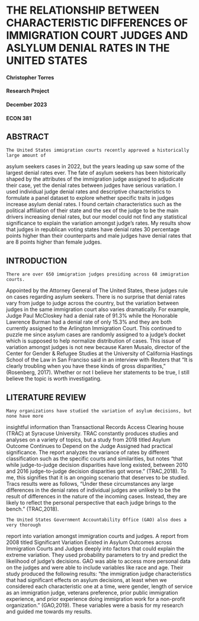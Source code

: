 # THE RELATIONSHIP BETWEEN CHARACTERISTIC DIFFERENCES OF IMMIGRATION COURT JUDGES AND ASLYLUM DENIAL RATES IN THE UNITED STATES
#### Christopher Torres 
#### Research Project 
#### December 2023
#### ECON 381

## ABSTRACT
    The United States immigration courts recently approved a historically large amount of
asylum seekers cases in 2022, but the years leading up saw some of the largest denial rates ever.
The fate of asylum seekers has been historically shaped by the attributes of the immigration
judge assigned to adjudicate their case, yet the denial rates between judges have serious
variation. I used individual judge denial rates and descriptive characteristics to formulate a panel
dataset to explore whether specific traits in judges increase asylum denial rates. I found certain
characteristics such as the political affiliation of their state and the sex of the judge to be the
main drivers increasing denial rates, but our model could not find any statistical significance to
explain the variation amongst judge’s rates. My results show that judges in republican voting
states have denial rates 30 percentage points higher than their counterparts and male judges have
denial rates that are 8 points higher than female judges.

## INTRODUCTION
    There are over 650 immigration judges presiding across 68 immigration courts.
Appointed by the Attorney General of The United States, these judges rule on cases regarding
asylum seekers. There is no surprise that denial rates vary from judge to judge across the country,
but the variation between judges in the same immigration court also varies dramatically. For
example, Judge Paul McCloskey had a denial rate of 91.3% while the Honorable Lawrence
Burman had a denial rate of only 15.3% and they are both currently assigned to the Arlington
Immigration Court. This continued to puzzle me since asylum cases are randomly assigned to a
judge’s docket which is supposed to help normalize distribution of cases. This issue of variation
amongst judges is not new because Karen Musalo, director of the Center for Gender & Refugee
Studies at the University of California Hastings School of the Law in San Franciso said in an
interview with Reuters that “It is clearly troubling when you have these kinds of gross
disparities,” (Rosenberg, 2017). Whether or not I believe her statements to be true, I still believe
the topic is worth investigating.

## LITERATURE REVIEW 
    Many organizations have studied the variation of asylum decisions, but none have more
insightful information than Transactional Records Access Clearing house (TRAC) at Syracuse
University. TRAC constantly produces studies and analyses on a variety of topics, but a study
from 2018 titled Asylum Outcome Continues to Depend on the Judge Assigned had practical
significance. The report analyzes the variance of rates by different classification such as the
specific courts and similarities, but notes “that while judge-to-judge decision disparities have
long existed, between 2010 and 2016 judge-to-judge decision disparities got worse.”
(TRAC,2018). To me, this signifies that it is an ongoing scenario that deserves to be studied.
Tracs results were as follows, “Under these circumstances any large differences in the denial
rates of individual judges are unlikely to be the result of differences in the nature of the incoming
cases. Instead, they are likely to reflect the personal perspective that each judge brings to the
bench.” (TRAC,2018).
  
    The United States Government Accountability Office (GAO) also does a very thorough
report into variation amongst immigration courts and judges. A report from 2008 titled
Significant Variation Existed in Asylum Outcomes across Immigration Courts and Judges deeply
into factors that could explain the extreme variation. They used probability parameters to try and
predict the likelihood of judge’s decisions. GAO was able to access more personal data on the
judges and were able to include variables like race and age. Their study produced the following
results: “the immigration judge characteristics that had significant effects on asylum decisions, at
least when we considered each characteristic one at a time, were gender, length of service as an
immigration judge, veterans preference, prior public immigration experience, and prior
experience doing immigration work for a non-profit organization.” (GAO,2019). These variables
were a basis for my research and guided me towards my results.

